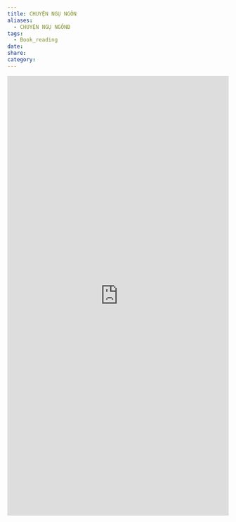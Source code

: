 ```yaml
---
title: CHUYỆN NGỤ NGÔN
aliases:
  - CHUYỆN NGỤ NGÔNB
tags:
  - Book_reading
date: 
share: 
category:
---
```

<iframe src="https://drive.google.com/file/d/1hEPS8tf1E-8RLP_0fbuRLXVjyi7tZIWr/preview" width="100%" height="1000px" frameborder="0"></iframe>



